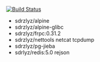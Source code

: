 [![Build Status](https://www.travis-ci.org/elvizlai/docker-auto-build.svg?branch=master)](https://www.travis-ci.org/elvizlai/docker-auto-build)

* sdrzlyz/alpine
* sdrzlyz/alpine-glibc
* sdrzlyz/frpc:0.31.2
* sdrzlyz/nettools netcat tcpdump
* sdrzlyz/pg-jieba
* sdrlyz/redis:5.0 rejson
